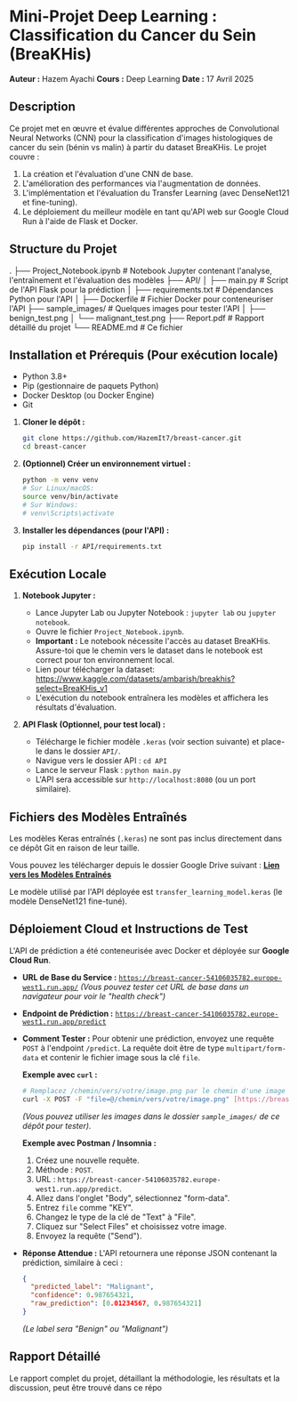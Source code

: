 # Mini-Projet Deep Learning : Classification du Cancer du Sein (BreaKHis)

**Auteur :** Hazem Ayachi
**Cours :** Deep Learning
**Date :** 17 Avril 2025

## Description

Ce projet met en œuvre et évalue différentes approches de Convolutional Neural Networks (CNN) pour la classification d'images histologiques de cancer du sein (bénin vs malin) à partir du dataset BreaKHis. Le projet couvre :
1.  La création et l'évaluation d'une CNN de base.
2.  L'amélioration des performances via l'augmentation de données.
3.  L'implémentation et l'évaluation du Transfer Learning (avec DenseNet121 et fine-tuning).
4.  Le déploiement du meilleur modèle en tant qu'API web sur Google Cloud Run à l'aide de Flask et Docker.

## Structure du Projet
.
├── Project_Notebook.ipynb     # Notebook Jupyter contenant l'analyse, l'entraînement et l'évaluation des modèles
├── API/
│   ├── main.py                # Script de l'API Flask pour la prédiction
│   ├── requirements.txt       # Dépendances Python pour l'API
│   ├── Dockerfile             # Fichier Docker pour conteneuriser l'API
├── sample_images/             # Quelques images pour tester l'API
│   ├── benign_test.png
│   └── malignant_test.png
├── Report.pdf                 # Rapport détaillé du projet
└── README.md                  # Ce fichier

## Installation et Prérequis (Pour exécution locale)

* Python 3.8+
* Pip (gestionnaire de paquets Python)
* Docker Desktop (ou Docker Engine)
* Git

1.  **Cloner le dépôt :**
    ```bash
    git clone https://github.com/HazemIt7/breast-cancer.git
    cd breast-cancer
    ```

2.  **(Optionnel) Créer un environnement virtuel :**
    ```bash
    python -m venv venv
    # Sur Linux/macOS:
    source venv/bin/activate
    # Sur Windows:
    # venv\Scripts\activate
    ```

3.  **Installer les dépendances (pour l'API) :**
    ```bash
    pip install -r API/requirements.txt
    ```

## Exécution Locale

1.  **Notebook Jupyter :**
    * Lance Jupyter Lab ou Jupyter Notebook : `jupyter lab` ou `jupyter notebook`.
    * Ouvre le fichier `Project_Notebook.ipynb`.
    * **Important :** Le notebook nécessite l'accès au dataset BreaKHis. Assure-toi que le chemin vers le dataset dans le notebook est correct pour ton environnement local.
    * Lien pour télécharger la dataset: https://www.kaggle.com/datasets/ambarish/breakhis?select=BreaKHis_v1
    * L'exécution du notebook entraînera les modèles et affichera les résultats d'évaluation.

2.  **API Flask (Optionnel, pour test local) :**
    * Télécharge le fichier modèle `.keras` (voir section suivante) et place-le dans le dossier `API/`.
    * Navigue vers le dossier API : `cd API`
    * Lance le serveur Flask : `python main.py`
    * L'API sera accessible sur `http://localhost:8080` (ou un port similaire).

## Fichiers des Modèles Entraînés

Les modèles Keras entraînés (`.keras`) ne sont pas inclus directement dans ce dépôt Git en raison de leur taille.

Vous pouvez les télécharger depuis le dossier Google Drive suivant :
**[Lien vers les Modèles Entraînés](https://drive.google.com/drive/folders/1ZgiviKsET_5y17htsysXmxX8mDpUyJyJ?usp=sharing)**

Le modèle utilisé par l'API déployée est `transfer_learning_model.keras` (le modèle DenseNet121 fine-tuné).

## Déploiement Cloud et Instructions de Test

L'API de prédiction a été conteneurisée avec Docker et déployée sur **Google Cloud Run**.

* **URL de Base du Service :**
    [`https://breast-cancer-54106035782.europe-west1.run.app/`](https://breast-cancer-54106035782.europe-west1.run.app/)
    *(Vous pouvez tester cet URL de base dans un navigateur pour voir le "health check")*

* **Endpoint de Prédiction :**
    [`https://breast-cancer-54106035782.europe-west1.run.app/predict`](https://breast-cancer-54106035782.europe-west1.run.app/predict)

* **Comment Tester :**
    Pour obtenir une prédiction, envoyez une requête `POST` à l'endpoint `/predict`. La requête doit être de type `multipart/form-data` et contenir le fichier image sous la clé `file`.

    **Exemple avec `curl` :**
    ```bash
    # Remplacez /chemin/vers/votre/image.png par le chemin d'une image locale
    curl -X POST -F "file=@/chemin/vers/votre/image.png" [https://breast-cancer-54106035782.europe-west1.run.app/predict](https://breast-cancer-54106035782.europe-west1.run.app/predict)
    ```
    *(Vous pouvez utiliser les images dans le dossier `sample_images/` de ce dépôt pour tester).*

    **Exemple avec Postman / Insomnia :**
    1.  Créez une nouvelle requête.
    2.  Méthode : `POST`.
    3.  URL : `https://breast-cancer-54106035782.europe-west1.run.app/predict`.
    4.  Allez dans l'onglet "Body", sélectionnez "form-data".
    5.  Entrez `file` comme "KEY".
    6.  Changez le type de la clé de "Text" à "File".
    7.  Cliquez sur "Select Files" et choisissez votre image.
    8.  Envoyez la requête ("Send").

* **Réponse Attendue :**
    L'API retournera une réponse JSON contenant la prédiction, similaire à ceci :
    ```json
    {
      "predicted_label": "Malignant",
      "confidence": 0.987654321,
      "raw_prediction": [0.01234567, 0.987654321]
    }
    ```
    *(Le label sera "Benign" ou "Malignant")*

## Rapport Détaillé

Le rapport complet du projet, détaillant la méthodologie, les résultats et la discussion, peut être trouvé dans ce répo
